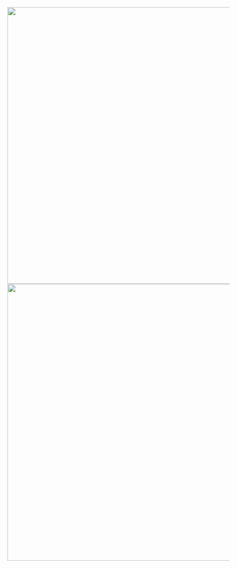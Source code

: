 <p align="center">
  <img width="627" src="https://github.com/user-attachments/assets/5a5a5b14-68f0-4352-8ac0-824bfb40ab65#gh-light-mode-only">
  <img width="627" src="https://github.com/user-attachments/assets/630828a1-04bd-4b23-8262-57ab6f9bca68#gh-dark-mode-only">
</p>
